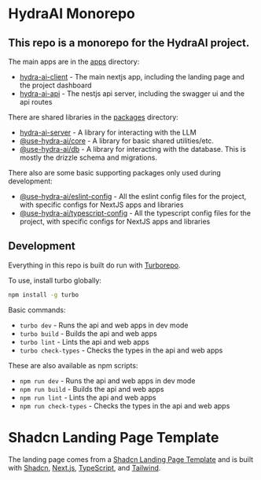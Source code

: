 # HydraAI Monorepo

## This repo is a monorepo for the HydraAI project.

The main apps are in the [apps](./apps) directory:

- [hydra-ai-client](./apps/web) - The main nextjs app, including the landing page and the project dashboard
- [hydra-ai-api](./apps/api) - The nestjs api server, including the swagger ui and the api routes

There are shared libraries in the [packages](./packages) directory:

- [hydra-ai-server](./packages/hydra-ai-server) - A library for interacting with the LLM
- [@use-hydra-ai/core](./packages/core) - A library for basic shared utilities/etc.
- [@use-hydra-ai/db](./packages/db) - A library for interacting with the database. This is mostly the drizzle schema and migrations.

There also are some basic supporting packages only used during development:

- [@use-hydra-ai/eslint-config](./packages/eslint-config) - All the eslint config files for the project, with specific configs for NextJS apps and libraries
- [@use-hydra-ai/typescript-config](./packages/typescript-config) - All the typescript config files for the project, with specific configs for NextJS apps and libraries

## Development

Everything in this repo is built do run with [Turborepo](https://turbo.build/).

To use, install turbo globally:

```bash
npm install -g turbo
```

Basic commands:

- `turbo dev` - Runs the api and web apps in dev mode
- `turbo build` - Builds the api and web apps
- `turbo lint` - Lints the api and web apps
- `turbo check-types` - Checks the types in the api and web apps

These are also available as npm scripts:

- `npm run dev` - Runs the api and web apps in dev mode
- `npm run build` - Builds the api and web apps
- `npm run lint` - Lints the api and web apps
- `npm run check-types` - Checks the types in the api and web apps

# Shadcn Landing Page Template

The landing page comes from a [Shadcn Landing Page Template](https://github.com/nobruf/shadcn-landing-page) and is built with [Shadcn](https://ui.shadcn.com/), [Next.js](https://nextjs.org/), [TypeScript](https://www.typescriptlang.org/), and [Tailwind](https://tailwindcss.com/).
